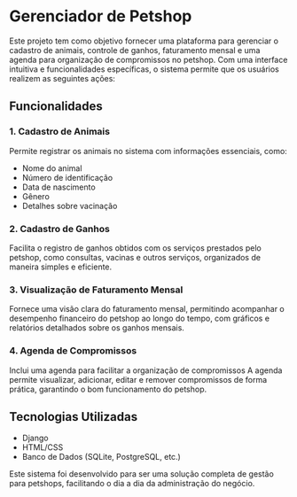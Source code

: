 # Gerenciador de Petshop

Este projeto tem como objetivo fornecer uma plataforma para gerenciar o cadastro de animais, controle de ganhos, faturamento mensal e uma agenda para organização de compromissos no petshop. Com uma interface intuitiva e funcionalidades específicas, o sistema permite que os usuários realizem as seguintes ações:

## Funcionalidades

### 1. Cadastro de Animais
Permite registrar os animais no sistema com informações essenciais, como:
- Nome do animal
- Número de identificação
- Data de nascimento
- Gênero
- Detalhes sobre vacinação

### 2. Cadastro de Ganhos
Facilita o registro de ganhos obtidos com os serviços prestados pelo petshop, como consultas, vacinas e outros serviços, organizados de maneira simples e eficiente.

### 3. Visualização de Faturamento Mensal
Fornece uma visão clara do faturamento mensal, permitindo acompanhar o desempenho financeiro do petshop ao longo do tempo, com gráficos e relatórios detalhados sobre os ganhos mensais.

### 4. Agenda de Compromissos
Inclui uma agenda para facilitar a organização de compromissos
A agenda permite visualizar, adicionar, editar e remover compromissos de forma prática, garantindo o bom funcionamento do petshop.

## Tecnologias Utilizadas
- Django
- HTML/CSS
- Banco de Dados (SQLite, PostgreSQL, etc.)

Este sistema foi desenvolvido para ser uma solução completa de gestão para petshops, facilitando o dia a dia da administração do negócio.
